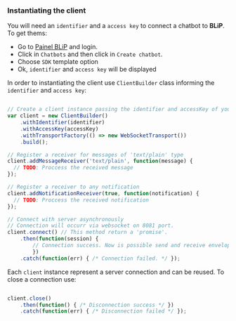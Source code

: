 ### Instantiating the client

You will need an `identifier` and a `access key` to connect a chatbot to **BLiP**. To get thems:
- Go to [Painel BLiP](http://portal.blip.ai/) and login.
- Click in `Chatbots` and then click in `Create chatbot`.
- Choose `SDK` template option
- Ok, `identifier` and `access key` will be displayed

In order to instantiating the client use `ClientBuilder` class informing the `identifier` and `access key`:

```javascript

// Create a client instance passing the identifier and accessKey of your chatbot
var client = new ClientBuilder()
    .withIdentifier(identifier)
    .withAccessKey(accessKey)
    .withTransportFactory(() => new WebSocketTransport())
    .build();

// Register a receiver for messages of 'text/plain' type
client.addMessageReceiver('text/plain', function(message) {
  // TODO: Proccess the received message
});

// Register a receiver to any notification
client.addNotificationReceiver(true, function(notification) {
  // TODO: Proccess the received notification
});

// Connect with server asynchronously
// Connection will occurr via websocket on 8081 port.
client.connect() // This method return a 'promise'.
    .then(function(session) {
        // Connection success. Now is possible send and receive envelopes from server. */
        })
    .catch(function(err) { /* Connection failed. */ });

```

Each `client` instance represent a server connection and can be reused. To close a connection use:

```javascript

client.close()
    .then(function() { /* Disconnection success */ })
    .catch(function(err) { /* Disconnection failed */ });

```
